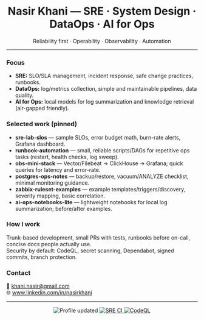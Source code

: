 <h1 align="center">Nasir Khani — SRE · System Design · DataOps · AI for Ops</h1>
<p align="center">Reliability first · Operability · Observability · Automation</p>

<!-- <p align="center">
  <img src="assets/sre-dataops-cover.png" alt="SRE · System Design · DataOps · AI for Ops" width="880" />
</p> -->

---

### Focus
- **SRE:** SLO/SLA management, incident response, safe change practices, runbooks.
- **DataOps:** log/metrics collection, simple and maintainable pipelines, data quality.
- **AI for Ops:** local models for log summarization and knowledge retrieval (air-gapped friendly).

### Selected work (pinned)
- **sre-lab-slos** — sample SLOs, error budget math, burn-rate alerts, Grafana dashboard.
- **runbook-automation** — small, reliable scripts/DAGs for repetitive ops tasks (restart, health checks, log sweep).
- **obs-mini-stack** — Vector/Filebeat → ClickHouse → Grafana; quick queries for latency and error-rate.
- **postgres-ops-notes** — backup/restore, vacuum/ANALYZE checklist, minimal monitoring guidance.
- **zabbix-ruleset-examples** — example templates/triggers/discovery, severity mapping, basic correlation.
- **ai-ops-notebooks-lite** — lightweight notebooks for local log summarization; before/after examples.

### How I work
Trunk-based development, small PRs with tests, runbooks before on-call, concise docs people actually use.  
Security by default: CodeQL, secret scanning, Dependabot, signed commits, branch protection.

### Contact
📧 khani.nasir@gmail.com  
🌐 www.linkedin.com/in/nasirkhani

---

<p align="center">
  <img alt="Profile updated" src="https://img.shields.io/github/last-commit/nasirkhani/nasirkhani?label=profile%20updated" />
  <a href="https://github.com/nasirkhani/sre-lab-slos/actions">
    <img alt="SRE CI" src="https://img.shields.io/github/actions/workflow/status/nasirkhani/sre-lab-slos/ci.yml?label=SRE%20CI">
  </a>
  <a href="https://github.com/nasirkhani/obs-mini-stack/actions">
    <img alt="CodeQL" src="https://img.shields.io/github/actions/workflow/status/nasirkhani/obs-mini-stack/codeql.yml?label=CodeQL">
  </a>
</p>
